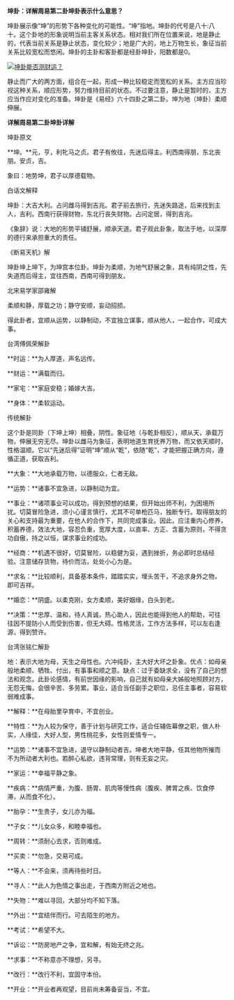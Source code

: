 **坤卦：详解周易第二卦坤卦表示什么意思？**

坤卦展示像“坤”的形势下各种变化的可能性。“坤”指地。坤卦的代号是八十:八十。这个卦地的形象说明当前主客关系状态。相对我们所在位置来说，地是静止的，代表当前关系是静止状态，变化较少；地是广大的，地上万物生长，象征当前关系比较宽松而悠闲。坤卦的主卦和客卦都是经卦坤卦，阳数都是0。

[![坤卦能否测财运？](https://www.d5168.com/d/file/64gua/2019-09-22/ec779d3d44ab5d96b8c811b7a657a1ed.jpg)](https://www.d5168.com/d/file/64gua/2019-09-22/ec779d3d44ab5d96b8c811b7a657a1ed.jpg)

静止而广大的两方面，组合在一起，形成一种比较稳定而宽松的关系。主方应当珍视这种关系，顺应形势，努力维持目前的状态。不过要注意，静止是暂时的，主方应当作应对变化的准备。坤卦是《易经》六十四卦之第二卦。坤为地（坤卦）柔顺伸展。

**详解周易第二卦坤卦详解**

坤卦原文

**坤。**元，亨，利牝马之贞。君子有攸往，先迷后得主。利西南得朋，东北丧朋。安贞，吉。

象曰：地势坤，君子以厚德载物。

白话文解释

坤卦：大吉大利。占问雌马得到吉兆。君子前去旅行，先迷失路途，后来找到主人，吉利。西南行获得财物，东北行丧失财物。占问定居，得到吉兆。

《象辞》说：大地的形势平铺舒展，顺承天道。君子观此卦象，取法于地，以深厚的德行来承担重大的责任。

《断易天机》解

坤卦坤上坤下，为坤宫本位卦。坤卦为柔顺，为地气舒展之象，具有纯阴之性，先失道而后得主，宜往西南，西南可得到朋友。

北宋易学家邵雍解

柔顺和静，厚载之功；静守安顺，妄动招损。

得此卦者，宜顺从运势，以静制动，不宜独立谋事，顺从他人，一起合作，可成大事。

台湾傅佩荣解卦

**时运：**为人厚道，声名远传。

**财运：**满载而归。

**家宅：**家庭安稳；婚嫁大吉。

**身体：**柔软运动。

传统解卦

这个卦是同卦（下坤上坤）相叠，阴性。象征地（与乾卦相反），顺从天，承载万物，伸展无穷无尽。坤卦以雌马为象征，表明地道生育抚养万物，而又依天顺时，性格温顺。它以“先迷后得”证明“坤”顺从“乾”，依随“乾”，才能把握正确方向，遵循正道，获取吉利。

**大象：**大地承载万物，以德服众，仁者无敌。

**运势：**诸事不宜急进，以静制动为宜。

**事业：**诸项事业可以成功，得到预想的结果，但开始出师不利，为困境所扰。切莫冒险急进，须小心谨言慎行，尤其不可单枪匹马，独断专行。取得朋友的关心和支持最为重要，在他人的合作下，共同完成事业。因此，应注重内心修养，积蓄养德，效法大地，容忍负重，宽厚大度，以直率、方正、含蓄为原则，不得贪功自傲，持之以恒，谋求事业的成功。

**经商：**机遇不很好，切莫冒险，以稳健为妥，遇到挫折，务必即时总结经验。注意储存货物，待价而沽，处处小心为是。

**求名：**比较顺利，具备基本条件，踏踏实实，埋头苦干，不追求身外之物，即可吉祥。

**婚恋：**阴盛。以柔克刚，女方柔顺，美好姻缘，白头到老。

**决策：**忠厚、温和，待人真诚，热心助人，因此也能得到他人的帮助，可往往因不提防小人而受到伤害，但无大碍。性格灵活，工作方法多样，可以左右逢源，得到赞许。

台湾张铭仁解卦

地：表示大地为母，天生之母性也。六冲纯卦，主大好大坏之卦象。优点：如母亲般地柔顺、牺牲、付出，有事事和顺之意。缺点：过于委缺求全，没有了自己的想法和观念。此卦论感情，有前世因缘的影响，自己就有如母亲大姊般地照顾对方，无怨无悔，会很辛苦、多劳累。事业，适合当任副手之职位，忌任主事者，容易软弱难成事。

**解释：**在母胎里孕育中，不宜创业。

**特性：**为人较为保守，善于计划与研究工作，适合任辅佐幕僚之职，做人朴实，人缘佳，大好人型，男性桃花多，女性则爱情专一。

**运势：**诸事不宜急进，退守以静制动者吉。坤者大地平静，任其他物所摧而不为所动者大利也。若醉心私欲，违背常理，则有无妄之灾。

**家运：**幸福平静之象。

**疾病：**病情严重，为腹、肠胃、肌肉等慢性病（腹疾、脾胃之疾、饮食停滞，从而食不化）。

**胎孕：**生贵子，女儿亦为福。

**子女：**儿女众多，和睦幸福也。

**周转：**须耐心去求，否则难成。

**买卖：**勿急，交易可成。

**等人：**不会来，须再待些时日。

**寻人：**此人为色情之事出走，于西南方附近之地也。

**失物：**难以寻回，大部分均不知下落。

**外出：**宜结伴而行。可去陌生的地方。

**考试：**希望不大。

**诉讼：**防房地产之争，宜和解，有始无终之兆。

**求事：**不称意亦不理想，另寻。

**改行：**改行不利，宜固守本份。

**开业：**开业者再观望，目前尚未筹备妥当，不宜。